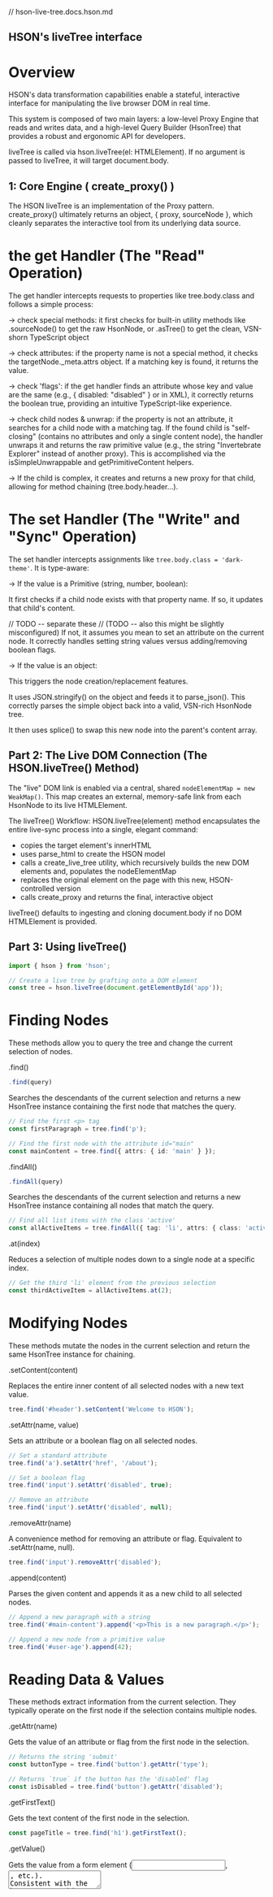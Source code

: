 // hson-live-tree.docs.hson.md

## HSON's liveTree interface 

# Overview

HSON's data transformation capabilities enable a stateful, interactive interface for manipulating the live browser DOM in real time. 

This system is composed of two main layers: a low-level Proxy Engine that reads and writes data, and a high-level Query Builder (HsonTree) that provides a robust and ergonomic API for developers.

liveTree is called via hson.liveTree(el: HTMLElement). If no argument is passed to liveTree, it will target document.body.

##  1: Core Engine (  create_proxy()  )

The HSON liveTree is an implementation of the Proxy pattern.  create_proxy() ultimately returns an object, { proxy, sourceNode }, which cleanly separates the interactive tool from its underlying data source.


  # the get Handler (The "Read" Operation)

The get handler intercepts requests to properties like tree.body.class and follows a simple process:

-> check special methods: it first checks for built-in utility methods like .sourceNode() to get the raw HsonNode, or .asTree() to get the clean, VSN-shorn TypeScript object

-> check attributes: if the property name is not a special method, it checks the targetNode._meta.attrs object. If a matching key is found, it returns the value.

-> check 'flags': if the get handler finds an attribute whose key and value are the same (e.g., { disabled: "disabled" } or <tag disabled="disabled"> in XML), it correctly returns the boolean true, providing an intuitive TypeScript-like experience.

-> check child nodes & unwrap: if the property is not an attribute, it searches for a child node with a matching tag. If the found child is "self-closing" (contains no attributes and only a single content node), the handler unwraps it and returns the raw primitive value (e.g., the string "Invertebrate Explorer" instead of another proxy). This is accomplished via the isSimpleUnwrappable and getPrimitiveContent helpers.

-> If the child is complex, it creates and returns a new proxy for that child, allowing for method chaining (tree.body.header...).

# The set Handler (The "Write" and "Sync" Operation)

The set handler intercepts assignments like `tree.body.class = 'dark-theme'`. It is type-aware:

-> If the value is a Primitive (string, number, boolean):

It first checks if a child node exists with that property name. If so, it updates that child's content.

// TODO -- separate these
// (TODO -- also this might be slightly misconfigured)
If not, it assumes you mean to set an attribute on the current node. It correctly handles setting string values versus adding/removing boolean flags.

-> If the value is an object:

This triggers the node creation/replacement features.

It uses JSON.stringify() on the object and feeds it to parse_json(). This correctly parses the simple object back into a valid, VSN-rich HsonNode tree.

It then uses splice() to swap this new node into the parent's content array.

## Part 2: The Live DOM Connection (The HSON.liveTree() Method)

The "live" DOM link is enabled via a central, shared `nodeElementMap = new WeakMap()`. This map creates an external, memory-safe link from each HsonNode to its live HTMLElement.

The liveTree() Workflow: HSON.liveTree(element) method encapsulates the entire live-sync process into a single, elegant command:

- copies the target element's innerHTML
- uses parse_html to create the HSON model
- calls a create_live_tree utility, which recursively builds the new DOM elements and, populates the nodeElementMap
- replaces the original element on the page with this new, HSON-controlled version
- calls create_proxy and returns the final, interactive object

liveTree() defaults to ingesting and cloning document.body if no DOM HTMLElement is provided.

## Part 3: Using liveTree()

```TypeScript 
import { hson } from 'hson';

// Create a live tree by grafting onto a DOM element
const tree = hson.liveTree(document.getElementById('app'));
```

# Finding Nodes

These methods allow you to query the tree and change the current selection of nodes.


.find()

```TypeScript 
.find(query)
```

Searches the descendants of the current selection and returns a new HsonTree instance containing the first node that matches the query.

```TypeScript 
// Find the first <p> tag
const firstParagraph = tree.find('p');

// Find the first node with the attribute id="main"
const mainContent = tree.find({ attrs: { id: 'main' } });
```


.findAll()

```TypeScript 
.findAll(query)
```

Searches the descendants of the current selection and returns a new HsonTree instance containing all nodes that match the query.

```TypeScript 
// Find all list items with the class 'active'
const allActiveItems = tree.findAll({ tag: 'li', attrs: { class: 'active' } });
```


.at(index)

Reduces a selection of multiple nodes down to a single node at a specific index.

```TypeScript 
// Get the third 'li' element from the previous selection
const thirdActiveItem = allActiveItems.at(2);
```

# Modifying Nodes

These methods mutate the nodes in the current selection and return the same HsonTree instance for chaining.


.setContent(content)

Replaces the entire inner content of all selected nodes with a new text value.

```TypeScript 
tree.find('#header').setContent('Welcome to HSON');
```


.setAttr(name, value)

Sets an attribute or a boolean flag on all selected nodes.

```TypeScript 
// Set a standard attribute
tree.find('a').setAttr('href', '/about');

// Set a boolean flag
tree.find('input').setAttr('disabled', true);

// Remove an attribute
tree.find('input').setAttr('disabled', null);
```


.removeAttr(name)

A convenience method for removing an attribute or flag. Equivalent to .setAttr(name, null).

```TypeScript 
tree.find('input').removeAttr('disabled');
```


.append(content)

Parses the given content and appends it as a new child to all selected nodes.

```TypeScript 
// Append a new paragraph with a string
tree.find('#main-content').append('<p>This is a new paragraph.</p>');

// Append a new node from a primitive value
tree.find('#user-age').append(42);
```


# Reading Data & Values

These methods extract information from the current selection. They typically operate on the first node if the selection contains multiple nodes.


.getAttr(name)

Gets the value of an attribute or flag from the first node in the selection.

```TypeScript 
// Returns the string 'submit'
const buttonType = tree.find('button').getAttr('type');

// Returns `true` if the button has the 'disabled' flag
const isDisabled = tree.find('button').getAttr('disabled');
```


.getFirstText()

Gets the text content of the first node in the selection.

```TypeScript 
const pageTitle = tree.find('h1').getFirstText();
```


.getValue()

Gets the value from a form element (<input>, <textarea>, etc.). Consistent with the browser DOM, this always returns a string.

```TypeScript 
const username = tree.find('#username-input').getValue();
```

.count()

Returns the number of nodes in the current selection.

```TypeScript 
const numItems = tree.findAll('li').count(); // Returns 3
```


.sourceNode()

Returns the raw, underlying HsonNode for the first item in the selection, with all VSNs intact; usually used for debugging.

